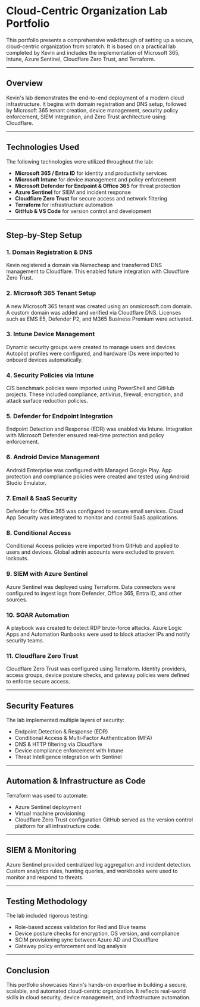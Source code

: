 # Cloud-Centric Organization Lab Portfolio

This portfolio presents a comprehensive walkthrough of setting up a secure, cloud-centric organization from scratch. It is based on a practical lab completed by Kevin and includes the implementation of Microsoft 365, Intune, Azure Sentinel, Cloudflare Zero Trust, and Terraform.

---

## Overview
Kevin's lab demonstrates the end-to-end deployment of a modern cloud infrastructure. It begins with domain registration and DNS setup, followed by Microsoft 365 tenant creation, device management, security policy enforcement, SIEM integration, and Zero Trust architecture using Cloudflare.

---


## Technologies Used
The following technologies were utilized throughout the lab:
- **Microsoft 365 / Entra ID** for identity and productivity services
- **Microsoft Intune** for device management and policy enforcement
- **Microsoft Defender for Endpoint & Office 365** for threat protection
- **Azure Sentinel** for SIEM and incident response
- **Cloudflare Zero Trust** for secure access and network filtering
- **Terraform** for infrastructure automation
- **GitHub & VS Code** for version control and development

---

## Step-by-Step Setup

### 1. Domain Registration & DNS
Kevin registered a domain via Namecheap and transferred DNS management to Cloudflare. This enabled future integration with Cloudflare Zero Trust.

### 2. Microsoft 365 Tenant Setup
A new Microsoft 365 tenant was created using an onmicrosoft.com domain. A custom domain was added and verified via Cloudflare DNS. Licenses such as EMS E5, Defender P2, and M365 Business Premium were activated.

### 3. Intune Device Management
Dynamic security groups were created to manage users and devices. Autopilot profiles were configured, and hardware IDs were imported to onboard devices automatically.

### 4. Security Policies via Intune
CIS benchmark policies were imported using PowerShell and GitHub projects. These included compliance, antivirus, firewall, encryption, and attack surface reduction policies.

### 5. Defender for Endpoint Integration
Endpoint Detection and Response (EDR) was enabled via Intune. Integration with Microsoft Defender ensured real-time protection and policy enforcement.

### 6. Android Device Management
Android Enterprise was configured with Managed Google Play. App protection and compliance policies were created and tested using Android Studio Emulator.

### 7. Email & SaaS Security
Defender for Office 365 was configured to secure email services. Cloud App Security was integrated to monitor and control SaaS applications.

### 8. Conditional Access
Conditional Access policies were imported from GitHub and applied to users and devices. Global admin accounts were excluded to prevent lockouts.

### 9. SIEM with Azure Sentinel
Azure Sentinel was deployed using Terraform. Data connectors were configured to ingest logs from Defender, Office 365, Entra ID, and other sources.

### 10. SOAR Automation
A playbook was created to detect RDP brute-force attacks. Azure Logic Apps and Automation Runbooks were used to block attacker IPs and notify security teams.

### 11. Cloudflare Zero Trust
Cloudflare Zero Trust was configured using Terraform. Identity providers, access groups, device posture checks, and gateway policies were defined to enforce secure access.

---

## Security Features
The lab implemented multiple layers of security:
- Endpoint Detection & Response (EDR)
- Conditional Access & Multi-Factor Authentication (MFA)
- DNS & HTTP filtering via Cloudflare
- Device compliance enforcement with Intune
- Threat Intelligence integration with Sentinel

---

## Automation & Infrastructure as Code
Terraform was used to automate:
- Azure Sentinel deployment
- Virtual machine provisioning
- Cloudflare Zero Trust configuration
GitHub served as the version control platform for all infrastructure code.

---

## SIEM & Monitoring
Azure Sentinel provided centralized log aggregation and incident detection. Custom analytics rules, hunting queries, and workbooks were used to monitor and respond to threats.

---

## Testing Methodology
The lab included rigorous testing:
- Role-based access validation for Red and Blue teams
- Device posture checks for encryption, OS version, and compliance
- SCIM provisioning sync between Azure AD and Cloudflare
- Gateway policy enforcement and log analysis

---

## Conclusion
This portfolio showcases Kevin's hands-on expertise in building a secure, scalable, and automated cloud-centric organization. It reflects real-world skills in cloud security, device management, and infrastructure automation.

